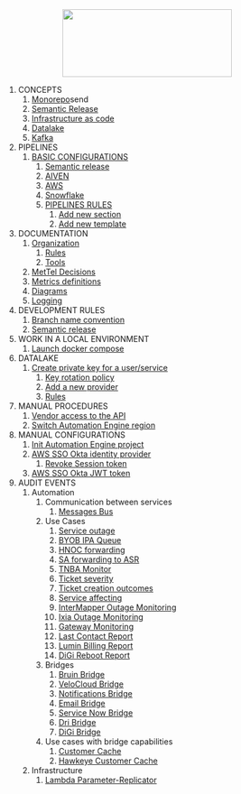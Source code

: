 <div align="center">
<img src="http://photos.prnewswire.com/prnfull/20141022/153661LOGO?p=publish"  width="300" height="120">
</div>

1. CONCEPTS
	1. [Monorepo](pipeline/BASIC_CI_CONFIGURATION.md)send
	2. [Semantic Release](pipeline/BASIC_CI_CONFIGURATION.md)
	3. [Infrastructure as code](pipeline/BASIC_CI_CONFIGURATION.md)
	4. [Datalake](pipeline/BASIC_CI_CONFIGURATION.md)
	5. [Kafka](pipeline/BASIC_CI_CONFIGURATION.md)
2. PIPELINES
	1. [BASIC CONFIGURATIONS](pipeline/BASIC_CI_CONFIGURATION.md)
		1. [Semantic release](pipeline/BASIC_CI_CONFIGURATION.md#11-semantic-release)
		2. [AIVEN](pipeline/BASIC_CI_CONFIGURATION.md#12-aiven)
		3. [AWS](pipeline/BASIC_CI_CONFIGURATION.md#13-aws)
		4. [Snowflake]()
		5. [PIPELINES RULES](pipeline/PIPELINE_RULES.md)
			1. [Add new section](pipeline/PIPELINE_RULES.md#add-new-section)
			2. [Add new template](pipeline/PIPELINE_RULES.md#add-new-template)
3. DOCUMENTATION
	1. [Organization](DOCUMENTATION.md#1-docs-organization)
		1. [Rules](DOCUMENTATION.md#2-rules)
		2. [Tools](DOCUMENTATION.md#3-tools)
	2. [MetTel Decisions](decisions/README.md)
	3. [Metrics definitions](metrics-definitions/README.md)
	4. [Diagrams](diagrams/README.md)
	5. [Logging](logging/README.md)
4. DEVELOPMENT RULES
	1. [Branch name convention]()
	2. [Semantic release]()
5. WORK IN A LOCAL ENVIRONMENT
	1. [Launch docker compose](kafka/LAUNCH_DOCKER_COMPOSE.md)
6. DATALAKE
	1. [Create private key for a user/service](snowflake/README.md#1-create-a-private-key-for-a-user)
		1. [Key rotation policy](snowflake/README.md#2-key-rotation-policy)
		2. [Add a new provider](snowflake/README.md#3-add-a-new-provider)
		3. [Rules](snowflake/README.md#4-rules)
7. MANUAL PROCEDURES
	1. [Vendor access to the API](manual_procedures/API_VENDOR_ACCESS.md)
	2. [Switch Automation Engine region](manual_procedures/SWITCH_AUTOMATION_ENGINE_REGION.md)
8. MANUAL CONFIGURATIONS
	1. [Init Automation Engine project](manual_configurations/INIT_AUTOMATION_PROJECT.md)
	2. [AWS SSO Okta identity provider](manual_configurations/OKTA_CONFIGURATIONS.md)
		1. [Revoke Session token](manual_configurations/OKTA_CONFIGURATIONS.md#revoke-permissions)
	3. [AWS SSO Okta JWT token](manual_configurations/OKTA_JWT.md)
9. AUDIT EVENTS
    1. Automation
       1. Communication between services
          1. [Messages Bus](logging/events/0-messages-bus.md)
       2. Use Cases
           1. [Service outage](logging/events/1-service-outage.md)
           2. [BYOB IPA Queue](logging/events/2-BYOB-IPA-queue.md)
           3. [HNOC forwarding](logging/events/3-HNOC-forwarding.md)
           4. [SA forwarding to ASR](logging/events/4-SA-forward-to-ASR.md)
           5. [TNBA Monitor](logging/events/5-TNBA-monitor.md)
           6. [Ticket severity](logging/events/6-ticket-severity.md)
           7. [Ticket creation outcomes](logging/events/7-ticket-creation-outcome.md)
           8. [Service affecting](logging/events/8-service-affecting.md)
           9. [InterMapper Outage Monitoring](logging/events/9-intermapper-monitor.md)
           10. [Ixia Outage Monitoring](logging/events/10-ixia-outage-monitoring.md)
           11. [Gateway Monitoring](logging/events/15-gateway-monitor.md)
           12. [Last Contact Report](logging/events/20-last-contact-report.md)
           13. [Lumin Billing Report](logging/events/21-lumin-billing-report.md)
           14. [DiGi Reboot Report](logging/events/22-digi-reboot-report.md)
       3. Bridges
          1. [Bruin Bridge](logging/events/11-bruin-bridge.md)
          2. [VeloCloud Bridge](logging/events/12-velocloud-bridge.md)
          3. [Notifications Bridge](logging/events/13-notifications-bridge.md)
          4. [Email Bridge](logging/events/14-email-bridge.md)
          5. [Service Now Bridge](logging/events/16-servicenow-bridge.md)
          6. [Dri Bridge](logging/events/17-dri-bridge.md)
          7. [DiGi Bridge](logging/events/18-digi-bridge.md)
       4. Use cases with bridge capabilities
          1. [Customer Cache](logging/events/23-customer-cache.md)
          2. [Hawkeye Customer Cache](logging/events/24-hawkeye-customer-cache.md)
    2. Infrastructure
        1. [Lambda Parameter-Replicator](lambda/PARAMETER_REPLICATOR.md)

